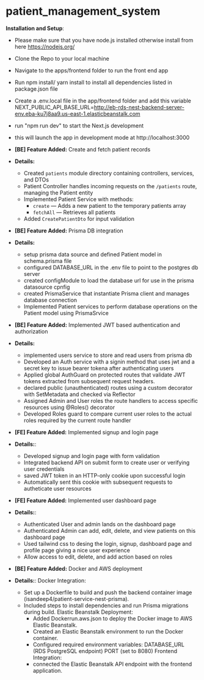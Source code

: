 # patient_management_system

**Installation and Setup**:

- Please make sure that you have node.js installed otherwise install from here https://nodejs.org/
- Clone the Repo to your local machine
- Navigate to the apps/frontend folder to run the front end app
- Run npm install/ yarn install to install all dependencies listed in package.json file
- Create a .env.local file in the app/frontend folder and add this variable NEXT_PUBLIC_API_BASE_URL=http://eb-rds-nest-backend-server-env.eba-ku7j8aa9.us-east-1.elasticbeanstalk.com
- run "npm run dev" to start the Next.js development
- this will launch the app in development mode at http://localhost:3000

- **[BE] Feature Added:** Create and fetch patient records
- **Details:**
  - Created `patients` module directory containing controllers, services, and DTOs
  - Patient Controller handles incoming requests on the `/patients` route, managing the Patient entity
  - Implemented Patient Service with methods:
    - `create` — Adds a new patient to the temporary patients array
    - `fetchAll` — Retrieves all patients
  - Added `CreatePatientDto` for input validation
- **[BE] Feature Added:** Prisma DB integration
- **Details:**
  - setup prisma data source and defined Patient model in schema.prisma file
  - configured DATABASE_URL in the .env file to point to the postgres db server
  - created configModule to load the database url for use in the prisma datasource cpnfig
  - created PrismaService that instantiate Prisma client and manages database connection
  - Implemented Patient services to perform database operations on the Patient model using PrismaSrvice
- **[BE] Feature Added:** Implemented JWT based authentication and authorization
- **Details:**
  - implemented users service to store and read users from prisma db
  - Developed an Auth service with a signin method that uses jwt and a secret key to issue bearer tokena after authenticating users
  - Applied global AuthGuard on protected routes that validate JWT tokens extracted from subsequent request headers.
  - declared public (unauthenticated) routes using a custom decorator with SetMetadata and checked via Reflector
  - Assigned Admin and User roles the route handlers to access specific resources using @Roles() decorator
  - Developed Roles guard to compare current user roles to the actual roles required by the current route handler
- **[FE] Feature Added:** Implemented signup and login page
- **Details:**:
  - Developed signup and login page with form validation
  - Integrated backend API on submit form to create user or verifying user credentials
  - saved JWT token in an HTTP-only cookie upon successful login
  - Automatically sent this cookie with subsequent requests to autheticate user resources
- **[FE] Feature Added:** Implemented user dashboard page
- **Details:**:

  - Authenticated User and admin lands on the dashboard page
  - Authenticated Admin can add, edit, delete, and view patients on this dashboard page
  - Used tailwind css to desing the login, signup, dashboard page and profile page giving a nice user experience
  - Allow access to edit, delete, and add action based on roles

- **[BE] Feature Added:** Docker and AWS deployment
- **Details:**:
  Docker Integration:
  - Set up a Dockerfile to build and push the backend container image (isandeep4/patient-service-nest-prisma).
  - Included steps to install dependencies and run Prisma migrations during build.
    Elastic Beanstalk Deployment:
    - Added Dockerrun.aws.json to deploy the Docker image to AWS Elastic Beanstalk.
    - Created an Elastic Beanstalk environment to run the Docker container.
    - Configured required environment variables:
      DATABASE_URL (RDS PostgreSQL endpoint)
      PORT (set to 8080)
      Frontend Integration:
    - connected the Elastic Beanstalk API endpoint with the frontend application.
